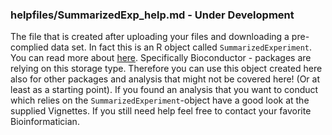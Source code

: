 ### helpfiles/SummarizedExp_help.md - Under Development

The file that is created after uploading your files and downloading a pre-complied data set.
In fact this is an R object called ```SummarizedExperiment```. You can read more about [here](https://bioconductor.org/packages/release/bioc/vignettes/SummarizedExperiment/inst/doc/SummarizedExperiment.html).
Specifically Bioconductor - packages are relying on this storage type. Therefore you can use this object created here also for other packages and analysis that might not be covered here! (Or at least as a starting point).
If you found an analysis that you want to conduct which relies on the ```SummarizedExperiment```-object have a good look at the supplied Vignettes. If you still need help feel free to contact your favorite Bioinformatician.





